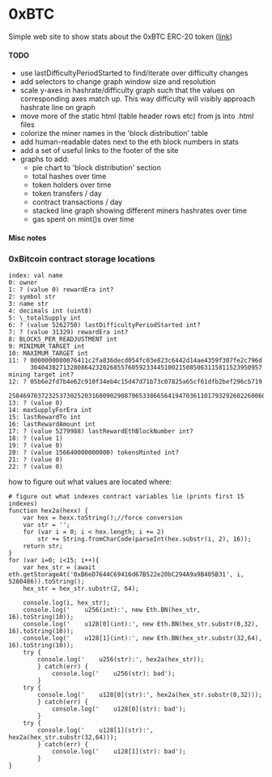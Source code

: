 # 0xBTC
Simple web site to show stats about the 0xBTC ERC-20 token ([link](https://0x1d00ffff.github.io/0xBTC-Stats/))


#### TODO

 - use lastDifficultyPeriodStarted to find/iterate over difficulty changes 
 - add selectors to change graph window size and resolution
 - scale y-axes in hashrate/difficulty graph such that the values on corresponding
   axes match up. This way difficulty will visibly approach hashrate line on graph
 - move more of the static html (table header rows etc) from js into .html files
 - colorize the miner names in the 'block distribution' table 
 - add human-readable dates next to the eth block numbers in stats
 - add a set of useful links to the footer of the site
 - graphs to add:
   - pie chart to 'block distribution' section
   - total hashes over time
   - token holders over time
   - token transfers / day
   - contract transactions / day
   - stacked line graph showing different miners hashrates over time
   - gas spent on mint()s over time

#### Misc notes

### 0xBitcoin contract storage locations

    index: val name
    0: owner
    1: ? (value 0) rewardEra int?
    2: symbol str
    3: name str
    4: decimals int (uint8)
    5: \_totalSupply int
    6: ? (value 5262750) lastDifficultyPeriodStarted int?
    7: ? (value 31329) rewardEra int?
    8: BLOCKS_PER_READJUSTMENT int
    9: MINIMUM_TARGET int
    10: MAXIMUM_TARGET int
    11: ? 0000000000076411c2fa836decd054fc03e823c6442d14ae4359f307fe2c796d
          3040438271328086423202685576059233445100215085063115811523950957 mining target int?
    12: ? 05b6e2fd7b4e62c910f34eb4c15d47d71b73c07825a65cf61dfb2bef296cb719
          2584697037232537302520316009029087065338665641947036110179329260226006005529
    13: ? (value 0)
    14: maxSupplyForEra int
    15: lastRewardTo int
    16: lastRewardAmount int
    17: ? (value 5279988) lastRewardEthBlockNumber int?
    18: ? (value 1)
    19: ? (value 0)
    20: ? (value 156640000000000) tokensMinted int?
    21: ? (value 0)
    22: ? (value 0)

how to figure out what values are located where:

    # figure out what indexes contract variables lie (prints first 15 indexes)
    function hex2a(hexx) {
	    var hex = hexx.toString();//force conversion
	    var str = '';
	    for (var i = 0; i < hex.length; i += 2)
	        str += String.fromCharCode(parseInt(hex.substr(i, 2), 16));
	    return str;
	}
    for (var i=0; i<15; i++){
    	var hex_str = (await eth.getStorageAt('0xB6eD7644C69416d67B522e20bC294A9a9B405B31', i, 5280486)).toString();
    	hex_str = hex_str.substr(2, 64);
        
        console.log(i, hex_str);
        console.log('    u256(int):', new Eth.BN(hex_str, 16).toString(10));
        console.log('    u128[0](int):', new Eth.BN(hex_str.substr(0,32), 16).toString(10));
        console.log('    u128[1](int):', new Eth.BN(hex_str.substr(32,64), 16).toString(10));
        try { 
        	console.log('    u256(str):', hex2a(hex_str));
        	} catch(err) {
        		console.log('    u256(str): bad');
        	}
        try { 
        	console.log('    u128[0](str):', hex2a(hex_str.substr(0,32)));
        	} catch(err) {
        		console.log('    u128[0](str): bad');
        	}
        try { 
        	console.log('    u128[1](str):', hex2a(hex_str.substr(32,64)));
        	} catch(err) {
        		console.log('    u128[1](str): bad');
        	}
    }
